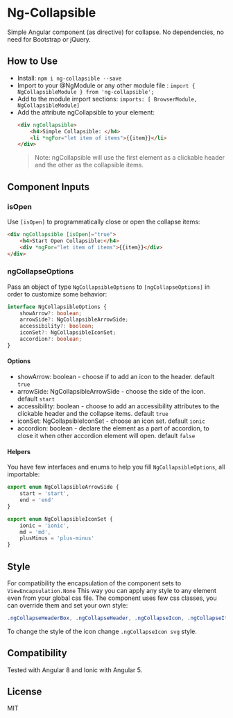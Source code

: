 # Ng-Collapsible
Simple Angular component (as directive) for collapse. No dependencies, no need for Bootstrap or jQuery.

## How to Use
* Install: `npm i ng-collapsible --save`
* Import to your @NgModule or any other module file : `import { NgCollapsibleModule } from 'ng-collapsible';`
* Add to the module import sections: `imports: [ BrowserModule, NgCollapsibleModule]`
* Add the attribute ngCollapsible to your element:
    ```html
    <div ngCollapsible>
        <h4>Simple Collapsible: </h4>
        <li *ngFor="let item of items">{{item}}</li>
    </div>
    ```
    > Note: ngCollapsible will use the first element as a clickable header and the other as the collapsible items.


## Component Inputs
### isOpen
Use `[isOpen]` to programmatically close or open the collapse items:
```html
<div ngCollapsible [isOpen]="true">
    <h4>Start Open Collapsible:</h4>
    <div *ngFor="let item of items">{{item}}</div>
</div>
```
### ngCollapseOptions
Pass an object of type `NgCollapsibleOptions` to `[ngCollapseOptions]` in order to customize some behavior:
```typescript
interface NgCollapsibleOptions {
    showArrow?: boolean;
    arrowSide?: NgCollapsibleArrowSide;
    accessibility?: boolean;
    iconSet?: NgCollapsibleIconSet;
    accordion?: boolean;
}
```
#### Options
- showArrow: boolean - choose if to add an icon to the header. default `true`
- arrowSide: NgCollapsibleArrowSide - choose the side of the icon. default `start`
- accessibility: boolean - choose to add an accessibility attributes to the clickable header and the collapse items. default `true`
- iconSet: NgCollapsibleIconSet - choose an icon set. default `ionic`
- accordion: boolean - declare the element as a part of accordion, to close it when other accordion element will open. default `false`

#### Helpers
You have few interfaces and enums to help you fill `NgCollapsibleOptions`, all importable:
```typescript
export enum NgCollapsibleArrowSide {
    start = 'start',
    end = 'end'
}

export enum NgCollapsibleIconSet {
    ionic = 'ionic',
    md = 'md',
    plusMinus = 'plus-minus'
}
```


## Style
For compatibility the encapsulation of the component sets to `ViewEncapsulation.None`
This way you can apply any style to any element even from your global css file. The component uses few css classes, you can override them and set your own style: 
```css
.ngCollapseHeaderBox, .ngCollapseHeader, .ngCollapseIcon, .ngCollapseItems
```
To change the style of the icon change `.ngCollapseIcon svg` style.


## Compatibility
Tested with Angular 8 and Ionic with Angular 5.


## License 
MIT
